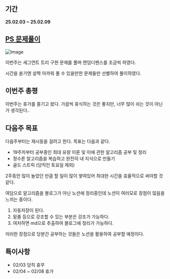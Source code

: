 ## 기간
**25.02.03 ~ 25.02.09**

## [PS 문제풀이](https://berry-fisher-f89.notion.site/15d326d21c2c80b1aef9ccf5b525a68b?v=171326d21c2c80a381e0000cf3be5a4e&pvs=4)
![Image](https://github.com/user-attachments/assets/c70e5106-79fc-48ad-97e6-b8e7875060e1)

이번주는 세그먼트 트리 구현 문제를 풀며 랜덤디펜스를 조금씩 하였다.

시간을 쏟기엔 살짝 아까워 풀 수 있을만한 문제들만 선별하여 풀이하였다.

## 이번주 총평
이번주는 휴가를 즐기고 왔다. 가끔씩 휴식하는 것은 좋지만, 너무 많이 쉬는 것이 아닌가 생각된다..

## 다음주 목표
다음주부터는 재시동을 걸려고 한다. 목표는 다음과 같다.

- 19주차부터 공부중인 최대 유량 이론 및 이에 관한 알고리즘 공부 및 정리
- 정수론 알고리즘을 복습하고 완전히 내 지식으로 만들기
- 골드 스트릭 (당직인 토요일 제외)

2주동안 많이 놀았던 만큼 할 일이 많이 쌓여있어 최대한 시간을 효율적으로 써야할 것 같다.

여담으로 알고리즘을 블로그가 아닌 노션에 정리중인데 노션이 여러모로 장점이 많음을 느끼는 중이다.

1. 자동저장이 된다.
2. 밑줄 등으로 강조할 수 있는 부분은 강조가 가능하다.
3. 여차하면 md으로 추출하여 블로그에 정리가 가능하다.

이러한 장점으로 당분간 공부하는 것들은 노션을 활용하여 공부할 예정이다.

## 특이사항
- 02/03 당직 휴무
- 02/04 ~ 02/08 휴가
